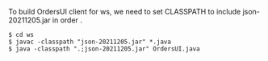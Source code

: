 To build OrdersUI client for ws, we need to set CLASSPATH to include json-20211205.jar in order .

```
$ cd ws
$ javac -classpath "json-20211205.jar" *.java
$ java -classpath ".;json-20211205.jar" OrdersUI.java
```
